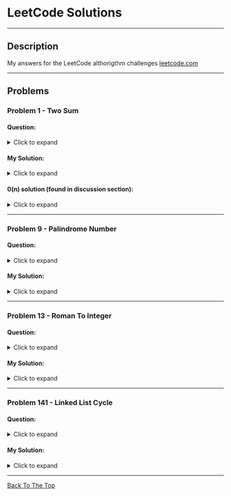 # LeetCode Solutions

---

## Description

My answers for the LeetCode althorigthm challenges [leetcode.com](https://leetcode.com/)

---

## Problems

### Problem 1 - Two Sum

#### Question: </br>

<details>
  <summary>Click to expand</summary>
<br/>

Given an array of integers nums and an integer target, return indices of the two numbers such that they add up to target.</br></br>You may assume that each input would have exactly one solution, and you may not use the same element twice.</br></br>You can return the answer in any order.

</details>

#### My Solution: </br>

<details>
  <summary>Click to expand</summary>
  
```javascript
const twoSum = (nums, target) => {
  for (let i = 0; i < nums.length; i++) {
      for (let j = i + 1; j < nums.length; j++) {
        if (nums[i] + nums[j] === target) {
          return [i, j];
        }
      }
   }
};

````
</details>

#### 0(n) solution (found in discussion section): </br>

<details>
  <summary>Click to expand</summary>

```javascript
const twoSum = (nums, target) => {
  let map = {};

  for (let i = 0; i < nums.length; ++i) {
    const num = nums[i];
    const diff = target - num;

    if (diff in map) {
      return [map[diff], i];
    } else {
      map[nums[i]] = i;
    }
  }
};

twoSum([9, 2, 11, 5, 8], 7);

````

</details>

---

### Problem 9 - Palindrome Number

#### Question: </br>

<details>
  <summary>Click to expand</summary>
<br/>

Given an integer x, return true if x is palindrome integer.</br></br>An integer is a palindrome when it reads the same backward as forward.</br></br>For example, 121 is a palindrome while 123 is not.

</details>

#### My Solution: </br>

<details>
  <summary>Click to expand</summary>
  
```javascript
var isPalindrome = function(x) {
    
    if (x < 0) {
        return false;
    }
    
    var inputStr = x.toString();
    
    function inner(inputStr) {
        if (inputStr.length <= 1) {
            return true;
        }
        
        if (inputStr[0] === inputStr[inputStr.length - 1]) {
            return inner(inputStr.slice(1, inputStr.length - 1));
        }
        
        return false;
    }
    
    return inner(inputStr);
};

````

</details>

---

### Problem 13 - Roman To Integer

#### Question: </br>

<details>
  <summary>Click to expand</summary>
<br/>

Roman numerals are represented by seven different symbols: I, V, X, L, C, D and M.</br>

| Symbol | Value |
| :----- | :---- |
| I      | 1     |
| V      | 5     |
| X      | 10    |
| L      | 50    |
| C      | 100   |
| D      | 500   |
| M      | 1000  |

For example, 2 is written as II in Roman numeral, just two one's added together. 12 is written as XII, which is simply X + II. The number 27 is written as XXVII, which is XX + V + II.</br></br>Roman numerals are usually written largest to smallest from left to right. However, the numeral for four is not IIII. Instead, the number four is written as IV. Because the one is before the five we subtract it making four. The same principle applies to the number nine, which is written as IX. There are six instances where subtraction is used:</br>

- I can be placed before V (5) and X (10) to make 4 and 9.<br/>
- X can be placed before L (50) and C (100) to make 40 and 90. <br/>
- C can be placed before D (500) and M (1000) to make 400 and 900.

</details>

#### My Solution: </br>

<details>
  <summary>Click to expand</summary>

```javascript
var romanToInt = function (s) {
  const map = {
    I: 1,
    IV: 4,
    V: 5,
    IX: 9,
    X: 10,
    XL: 40,
    L: 50,
    XC: 90,
    C: 100,
    CD: 400,
    D: 500,
    CM: 900,
    M: 1000,
  };

  let total = 0;

  for (let i = 0; i < s.length; i++) {
    let char = s[i];

    if (s[i] === 'I' && s[i + 1] === 'V') {
      char = 'IV';
      i++;
    } else if (s[i] === 'I' && s[i + 1] === 'X') {
      char = 'IX';
      i++;
    } else if (s[i] === 'X' && s[i + 1] === 'L') {
      char = 'XL';
      i++;
    } else if (s[i] === 'X' && s[i + 1] === 'C') {
      char = 'XC';
      i++;
    } else if (s[i] === 'C' && s[i + 1] === 'D') {
      char = 'CD';
      i++;
    } else if (s[i] === 'C' && s[i + 1] === 'M') {
      char = 'CM';
      i++;
    }
    total += map[char];
  }

  return total;
};
```

</details>

---

### Problem 141 - Linked List Cycle

#### Question: </br>

<details>
  <summary>Click to expand</summary>
<br/>

Given head, the head of a linked list, determine if the linked list has a cycle in it.</br></br>There is a cycle in a linked list if there is some node in the list that can be reached again by continuously following the next pointer. Internally, pos is used to denote the index of the node that tail's next pointer is connected to. Note that pos is not passed as a parameter.</br></br>Return true if there is a cycle in the linked list. Otherwise, return false.

</details>

#### My Solution: </br>

<details>
  <summary>Click to expand</summary>

```javascript
var hasCycle = function(head) {
    if (!head) {
        return false;
    }

    var slow = head;
    var fast = head.next;

    while (fast !== null) {
        if (fast.next !== null) {
            fast = fast.next;
        } else {
            return false;
        }

        if (fast === slow) {
            return true;
        }
        slow = slow.next;
        fast = fast.next;
    }

    return false;
};

````

</details>

---

[Back To The Top](#leetcode-solutions)
